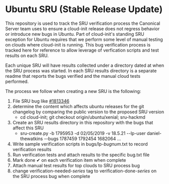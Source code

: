 # Ubuntu SRU (Stable Release Update)

This repository is used to track the SRU verification process the Canonical
Server team uses to ensure a cloud-init release does not regress behavior or
introduce new bugs in Ubuntu. Part of cloud-init's standing SRU exception for
Ubuntu requires that we perform some level of manual testing on clouds where
cloud-init is running. This bug verification process is tracked here for
reference to allow leverage of verfication scripts and test results on each SRU.

Each unique SRU will have results collected under a directory dated at when the
SRU process was started. In each SRU results directory is a separate readme
that reports the bugs verified and the manual cloud tests performed.


The process we follow when creating a new SRU is the following:
  1. File SRU bug like [#1813346](https://bugs.launchpad.net/ubuntu/+source/cloud-init/+bug/1813346)
  1. determine the content which affects ubuntu releases for the git changelog
     by comparing the public version to the proposed SRU version
     *  cd cloud-init; git checkout origin/ubuntu/xenial; sru-hackmd
  1. Create an SRU results directory in this repository with the bugs that affect this SRU
     * sru-create.py -b 1795953 -d 02/05/2019 -v 18.5.21 --lp-user daniel-thewatkins --bugs 1787459 1792454 1682064 ...
  1. Write sample verification scripts in bugs/lp-*bugnum*.txt to record verification results
  1. Run verification tests and attach results to the specific bug.txt file
  1. Mark done ✔  on each verification item when complete
  1. Attach manual test results for top clouds to SRU process bug
  1. change verification-needed-*series* tag to verification-done-*series* on the SRU process bug when complete




